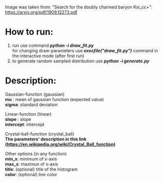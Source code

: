 Image was taken from: "Search for the doubly charmed baryon Ksi_cc+": https://arxiv.org/pdf/1909.12273.pdf

# How to run:
1. run use command ***python -i draw_fit.py***\
for changing draw-parameters use ***execfile("draw_fit.py")*** command in the interactive mode (after first run)
2. to generate random sampled distribution use ***python -i generate.py*** 


# Description:

Gaussian-function (gaussian)\
**mu**   : mean of gaussian function (expected value)\
**sigma**: standard deviation

Linear-function (linear)\
**slope**    : slope\
**intercept**: intercept

Crystal-ball-function (crystal_ball)\
**The parameters' description in this link (https://en.wikipedia.org/wiki/Crystal_Ball_function)**

Other options (in any function)\
**min_x**: minimum of x-axis\
**max_x**: maximun of x-axis\
**title**: (optional) title of the histogram\
**color**: (optional) line color
